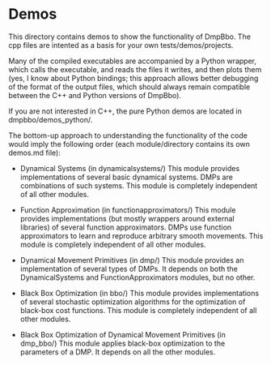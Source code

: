 # Demos

This directory contains demos to show the functionality of DmpBbo. The cpp files are intented as a basis for your own tests/demos/projects.

Many of the compiled executables are accompanied by a Python wrapper, which calls the executable, and reads the files it writes, and then plots them (yes, I know about Python bindings; this approach allows better debugging of the format of the output files, which should always remain compatible between the C++ and Python versions of DmpBbo). 

If you are not interested in C++, the pure Python demos are located in dmpbbo/demos_python/.

The bottom-up approach to understanding the functionality of the code would imply the following order (each module/directory contains its own demos.md file):

* Dynamical Systems (in dynamicalsystems/) This module provides implementations of several basic dynamical systems. DMPs are combinations of such systems. This module is completely independent of all other modules.

* Function Approximation (in functionapproximators/) This module provides implementations (but mostly wrappers around external libraries) of several function approximators. DMPs use function approximators to learn and reproduce arbitrary smooth movements. This module is completely independent of all other modules.

* Dynamical Movement Primitives (in dmp/) This module provides an implementation of several types of DMPs. It depends on both the DynamicalSystems and FunctionApproximators modules, but no other.

* Black Box Optimization (in bbo/) This module provides implementations of several stochastic optimization algorithms for the optimization of black-box cost functions. This module is completely independent of all other modules.

* Black Box Optimization of Dynamical Movement Primitives (in dmp_bbo/) This module applies black-box optimization to the parameters of a DMP. It depends on all the other modules.









